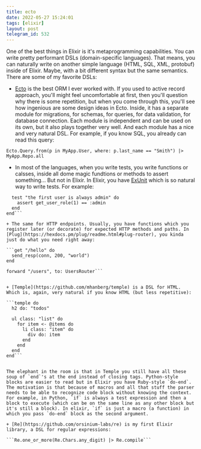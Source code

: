 ```yaml
---
title: ecto
date: 2022-05-27 15:24:01
tags: [elixir]
layout: post
telegram_id: 532
---
```


One of the best things in Elixir is it's metaprogramming capabilities. You can write pretty performant DSLs (domain-specific languages). That means, you can naturally write on another simple language (HTML, SQL, XML, protobuf) inside of Elixir. Maybe, with a bit different syntax but the same semantics. There are some of my favorite DSLs:

+ [Ecto](https://github.com/elixir-ecto/ecto) is the best ORM I ever worked with. If you used to active record approach, you'll might feel uncomfortable at first, then you'll question why there is some repetition, but when you come through this, you'll see how ingenious are some design ideas in Ecto. Inside, it has a separate module for migrations, for schemas, for queries, for data validation, for database connection. Each module is independent and can be used on its own, but it also plays together very well. And each module has a nice and very natural DSL. For example, if you know SQL, you already can read this query:

```Ecto.Query.from(p in MyApp.User, where: p.last_name == "Smith") |> MyApp.Repo.all```

+ In most of the languages, when you write tests, you write functions or calsses, inside all dome magic fundtions or methods to assert something... But not in Elixir. In Elixir, you have [ExUnit](https://hexdocs.pm/ex_unit/1.12/ExUnit.Case.html) which is so natural way to write tests. For example:

```describe "get_user_role"
  test "the first user is always admin" do
    assert get_user_role(1) == :admin
  end
end```

+ The same for HTTP endpoints. Usually, you have functions which you register later (or decorate) for expected HTTP methods and paths. In [Plug](https://hexdocs.pm/plug/readme.html#plug-router), you kinda just do what you need right away:

```get "/hello" do
  send_resp(conn, 200, "world")
end

forward "/users", to: UsersRouter```


+ [Temple](https://github.com/mhanberg/temple) is a DSL for HTML. Which is, again, very natural if you know HTML (but less repetitive):

```temple do
  h2 do: "todos"

  ul class: "list" do
    for item <- @items do
      li class: "item" do
        div do: item
      end
    end
  end
end```


The elephant in the room is that in Temple you still have all these soup of `end`'s at the end instead of closing tags. Python-style blocks are easier to read but in Elixir you have Ruby-style `do-end`. The motivation is that because of macros and all that stuff the parser needs to be able to recognize code block without knowing the context. For example, in Python, `if` is always a test expression and then a block to execute (which can be on the same line as any other block but it's still a block). In elixir, `if` is just a macro (a function) in which you pass `do-end` block as the second argument.

+ [Re](https://github.com/orsinium-labs/re) is my first Elixir library, a DSL for regular expressions:

```Re.one_or_more(Re.Chars.any_digit) |> Re.compile```
